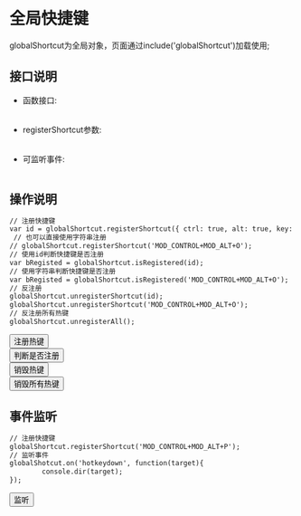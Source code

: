 ﻿# 全局快捷键
  globalShortcut为全局对象，页面通过include('globalShortcut')加载使用;
   
  <link rel="stylesheet" type="text/css" href="docs/css/common.css" />
  <script src="docs/js/string.js" type="text/javascript" charset="utf-8"></script>
  <script src="docs/js/template.js" type="text/javascript" charset="utf-8"></script>
  <script src="docs/js/globalShortcut.js" type="text/javascript" charset="utf-8"></script>
  
## 接口说明
<ul><li class="param">函数接口:</li></ul>

<table id="method" class="table" >
</table>
 
 
<ul><li class="param">registerShortcut参数:</li></ul>

<table id="settings" class="table">
</table>

<ul><li class="param">可监听事件:</li></ul>

<table id="eventSettings" class="table">
</table>
  
  
## 操作说明

```html
// 注册快捷键
var id = globalShortcut.registerShortcut({ ctrl: true, alt: true, key: 'O', action: 'toggleVisible' });
 // 也可以直接使用字符串注册
// globalShortcut.registerShortcut('MOD_CONTROL+MOD_ALT+O');
// 使用id判断快捷键是否注册
var bRegisted = globalShortcut.isRegistered(id);
// 使用字符串判断快捷键是否注册
var bRegisted = globalShortcut.isRegistered('MOD_CONTROL+MOD_ALT+O');
// 反注册
globalShortcut.unregisterShortcut(id);
globalShortcut.unregisterShortcut('MOD_CONTROL+MOD_ALT+O');
// 反注册所有热键
globalShortcut.unregisterAll(); 
```

<div class="row">
		<div class="col-xs-3">
			<button class ="btn btn-outline-primary btn-block" id="registerShortcut">注册热键</button>
		</div>
		<div class="col-xs-3">
			<button class ="btn btn-outline-primary btn-block" id="isRegistered">判断是否注册</button>
		</div>
		<div class="col-xs-3">
			<button class ="btn btn-outline-primary btn-block" id="unregisterShortcut">销毁热键</button>
		</div>
		<div class="col-xs-3">
			<button class ="btn btn-outline-primary btn-block" id="unregisterAll">销毁所有热键</button>
		</div>
</div> 

## 事件监听
```html
// 注册快捷键
globalShortcut.registerShortcut('MOD_CONTROL+MOD_ALT+P');
// 监听事件
globalShotcut.on('hotkeydown', function(target){
		console.dir(target);
});
```
<div class="row">
		<div class="col-xs-3">
			<button class ="btn btn-outline-primary btn-block" id="registerShortcutForEvent">监听</button>
		</div>
</div> 
